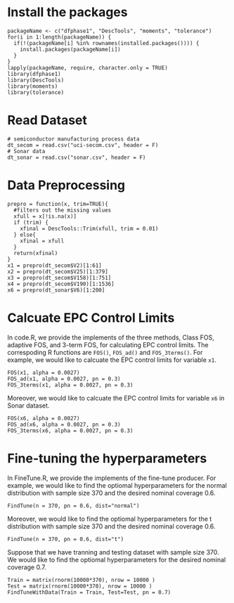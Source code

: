 # Install the packages

```{r}
packageName <- c("dfphase1", "DescTools", "moments", "tolerance")
for(i in 1:length(packageName)) {
  if(!(packageName[i] %in% rownames(installed.packages()))) {
    install.packages(packageName[i])
  }
}
lapply(packageName, require, character.only = TRUE)
library(dfphase1)
library(DescTools)
library(moments)
library(tolerance)
```
# Read Dataset

```{r}
# semiconductor manufacturing process data
dt_secom = read.csv("uci-secom.csv", header = F)
# Sonar data
dt_sonar = read.csv("sonar.csv", header = F)
```

# Data Preprocessing

```{r}
prepro = function(x, trim=TRUE){
  #filters out the missing values
  xfull = x[!is.na(x)]
  if (trim) {
    xfinal = DescTools::Trim(xfull, trim = 0.01)
  } else{
    xfinal = xfull
  }
  return(xfinal)
}
x1 = prepro(dt_secom$V2)[1:61]
x2 = prepro(dt_secom$V25)[1:379] 
x3 = prepro(dt_secom$V158)[1:751]
x4 = prepro(dt_secom$V190)[1:1536]
x6 = prepro(dt_sonar$V6)[1:200]
```

# Calcuate EPC Control Limits

In code.R, we provide the implements of the three methods, Class FOS, adaptive FOS, and 3-term FOS, for calculating EPC control limits.
The correspoding R functions are `FOS()`, `FOS_ad()` and `FOS_3terms()`. For example, we would like to calcuate the EPC control limits for variable `x1`.

```{r}
FOS(x1, alpha = 0.0027)
FOS_ad(x1, alpha = 0.0027, pn = 0.3)
FOS_3terms(x1, alpha = 0.0027, pn = 0.3)
```

Moreover, we would like to calcuate the EPC control limits for variable `x6` in Sonar dataset.

```{r}
FOS(x6, alpha = 0.0027)
FOS_ad(x6, alpha = 0.0027, pn = 0.3)
FOS_3terms(x6, alpha = 0.0027, pn = 0.3)
```

# Fine-tuning the hyperparameters

In FineTune.R, we provide the implements of the fine-tune producer. For example, we would like to find the optiomal hyperparameters for the normal distribution with sample size 370 and the desired nominal coverage 0.6.

```{r}
FindTune(n = 370, pn = 0.6, dist="normal")
```
Moreover, we would like to find the optiomal hyperparameters for the t distribution with sample size 370 and the desired nominal coverage 0.6.
```{r}
FindTune(n = 370, pn = 0.6, dist="t")
```
Suppose that we have tranning and testing dataset with sample size 370.
We would like to find the optiomal hyperparameters for the desired nominal coverage 0.7.
```{r}
Train = matrix(rnorm(10000*370), nrow = 10000 )
Test = matrix(rnorm(10000*370), nrow = 10000 )
FindTuneWithData(Train = Train, Test=Test, pn = 0.7)
```
